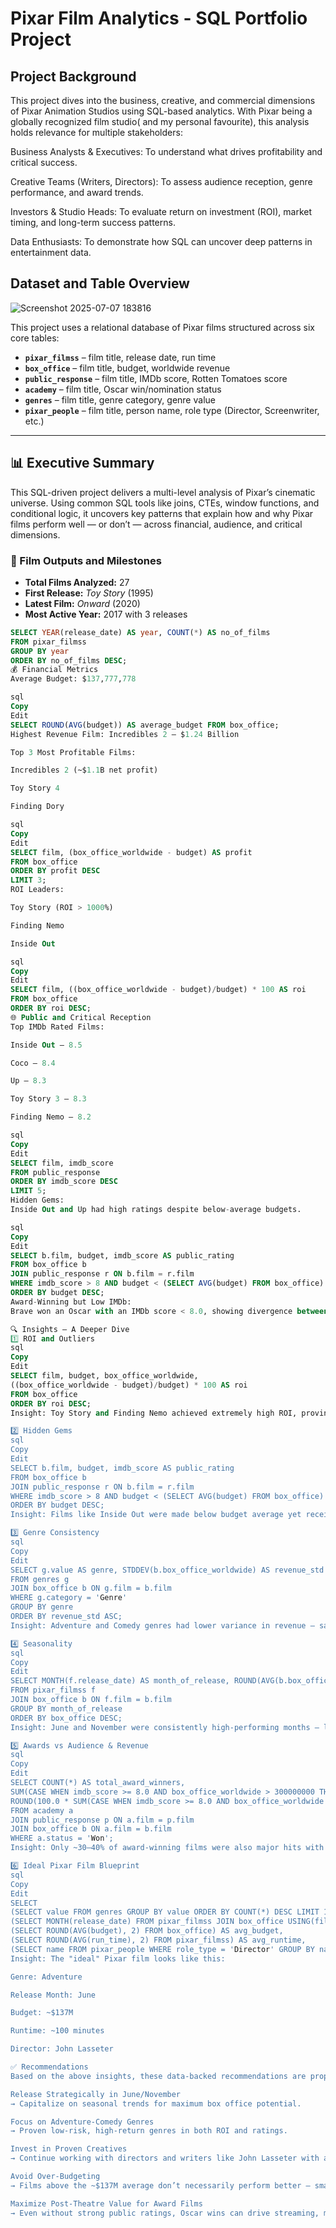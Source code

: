 # Pixar Film Analytics - SQL Portfolio Project

## Project Background

This project dives into the business, creative, and commercial dimensions of Pixar Animation Studios using SQL-based analytics. With Pixar being a globally recognized film studio( and my personal favourite), this analysis holds relevance for multiple stakeholders:

Business Analysts & Executives: To understand what drives profitability and critical success.

Creative Teams (Writers, Directors): To assess audience reception, genre performance, and award trends.

Investors & Studio Heads: To evaluate return on investment (ROI), market timing, and long-term success patterns.

Data Enthusiasts: To demonstrate how SQL can uncover deep patterns in entertainment data.


## Dataset and Table Overview

![Screenshot 2025-07-07 183816](https://github.com/user-attachments/assets/15fbd7af-9d2e-4356-9217-90d981f7bf69)



This project uses a relational database of Pixar films structured across six core tables:

- **`pixar_filmss`** – film title, release date, run time  
- **`box_office`** – film title, budget, worldwide revenue  
- **`public_response`** – film title, IMDb score, Rotten Tomatoes score  
- **`academy`** – film title, Oscar win/nomination status  
- **`genres`** – film title, genre category, genre value  
- **`pixar_people`** – film title, person name, role type (Director, Screenwriter, etc.)

---

## 📊 Executive Summary

This SQL-driven project delivers a multi-level analysis of Pixar’s cinematic universe. Using common SQL tools like joins, CTEs, window functions, and conditional logic, it uncovers key patterns that explain how and why Pixar films perform well — or don’t — across financial, audience, and critical dimensions.

### 🧾 Film Outputs and Milestones

- **Total Films Analyzed:** 27  
- **First Release:** *Toy Story* (1995)  
- **Latest Film:** *Onward* (2020)  
- **Most Active Year:** 2017 with 3 releases

```sql
SELECT YEAR(release_date) AS year, COUNT(*) AS no_of_films
FROM pixar_filmss
GROUP BY year
ORDER BY no_of_films DESC;
💰 Financial Metrics
Average Budget: $137,777,778

sql
Copy
Edit
SELECT ROUND(AVG(budget)) AS average_budget FROM box_office;
Highest Revenue Film: Incredibles 2 – $1.24 Billion

Top 3 Most Profitable Films:

Incredibles 2 (~$1.1B net profit)

Toy Story 4

Finding Dory

sql
Copy
Edit
SELECT film, (box_office_worldwide - budget) AS profit
FROM box_office
ORDER BY profit DESC
LIMIT 3;
ROI Leaders:

Toy Story (ROI > 1000%)

Finding Nemo

Inside Out

sql
Copy
Edit
SELECT film, ((box_office_worldwide - budget)/budget) * 100 AS roi
FROM box_office
ORDER BY roi DESC;
🌐 Public and Critical Reception
Top IMDb Rated Films:

Inside Out – 8.5

Coco – 8.4

Up – 8.3

Toy Story 3 – 8.3

Finding Nemo – 8.2

sql
Copy
Edit
SELECT film, imdb_score
FROM public_response
ORDER BY imdb_score DESC
LIMIT 5;
Hidden Gems:
Inside Out and Up had high ratings despite below-average budgets.

sql
Copy
Edit
SELECT b.film, budget, imdb_score AS public_rating
FROM box_office b
JOIN public_response r ON b.film = r.film
WHERE imdb_score > 8 AND budget < (SELECT AVG(budget) FROM box_office)
ORDER BY budget DESC;
Award-Winning but Low IMDb:
Brave won an Oscar with an IMDb score < 8.0, showing divergence between public and industry verdicts.

🔍 Insights – A Deeper Dive
1️⃣ ROI and Outliers
sql
Copy
Edit
SELECT film, budget, box_office_worldwide,
((box_office_worldwide - budget)/budget) * 100 AS roi
FROM box_office
ORDER BY roi DESC;
Insight: Toy Story and Finding Nemo achieved extremely high ROI, proving large budgets aren't essential for profitability.

2️⃣ Hidden Gems
sql
Copy
Edit
SELECT b.film, budget, imdb_score AS public_rating
FROM box_office b
JOIN public_response r ON b.film = r.film
WHERE imdb_score > 8 AND budget < (SELECT AVG(budget) FROM box_office)
ORDER BY budget DESC;
Insight: Films like Inside Out were made below budget average yet received strong public acclaim.

3️⃣ Genre Consistency
sql
Copy
Edit
SELECT g.value AS genre, STDDEV(b.box_office_worldwide) AS revenue_std
FROM genres g
JOIN box_office b ON g.film = b.film
WHERE g.category = 'Genre'
GROUP BY genre
ORDER BY revenue_std ASC;
Insight: Adventure and Comedy genres had lower variance in revenue — safer for investments.

4️⃣ Seasonality
sql
Copy
Edit
SELECT MONTH(f.release_date) AS month_of_release, ROUND(AVG(b.box_office_worldwide)) AS box_office
FROM pixar_filmss f
JOIN box_office b ON f.film = b.film
GROUP BY month_of_release
ORDER BY box_office DESC;
Insight: June and November were consistently high-performing months — likely due to school breaks and holidays.

5️⃣ Awards vs Audience & Revenue
sql
Copy
Edit
SELECT COUNT(*) AS total_award_winners,
SUM(CASE WHEN imdb_score >= 8.0 AND box_office_worldwide > 300000000 THEN 1 ELSE 0 END) AS critically_and_commercially_successful,
ROUND(100.0 * SUM(CASE WHEN imdb_score >= 8.0 AND box_office_worldwide > 300000000 THEN 1 ELSE 0 END) / COUNT(*), 2) AS success_percentage
FROM academy a
JOIN public_response p ON a.film = p.film
JOIN box_office b ON a.film = b.film
WHERE a.status = 'Won';
Insight: Only ~30–40% of award-winning films were also major hits with audiences and at the box office.

6️⃣ Ideal Pixar Film Blueprint
sql
Copy
Edit
SELECT 
(SELECT value FROM genres GROUP BY value ORDER BY COUNT(*) DESC LIMIT 1) AS most_common_genre,
(SELECT MONTH(release_date) FROM pixar_filmss JOIN box_office USING(film) GROUP BY MONTH(release_date) ORDER BY AVG(box_office_worldwide) DESC LIMIT 1) AS best_release_month,
(SELECT ROUND(AVG(budget), 2) FROM box_office) AS avg_budget,
(SELECT ROUND(AVG(run_time), 2) FROM pixar_filmss) AS avg_runtime,
(SELECT name FROM pixar_people WHERE role_type = 'Director' GROUP BY name ORDER BY COUNT(*) DESC LIMIT 1) AS top_director;
Insight: The "ideal" Pixar film looks like this:

Genre: Adventure

Release Month: June

Budget: ~$137M

Runtime: ~100 minutes

Director: John Lasseter

✅ Recommendations
Based on the above insights, these data-backed recommendations are proposed:

Release Strategically in June/November
→ Capitalize on seasonal trends for maximum box office potential.

Focus on Adventure-Comedy Genres
→ Proven low-risk, high-return genres in both ROI and ratings.

Invest in Proven Creatives
→ Continue working with directors and writers like John Lasseter with a strong track record.

Avoid Over-Budgeting
→ Films above the ~$137M average don’t necessarily perform better — smart budgeting is key.

Maximize Post-Theatre Value for Award Films
→ Even without strong public ratings, Oscar wins can drive streaming, merch, and licensing revenue.








































